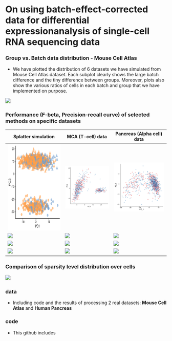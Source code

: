 # On using batch-effect-corrected data for differential expressionanalysis of single-cell RNA sequencing data

### Group vs. Batch data distribution - Mouse Cell Atlas
 * We have plotted the distribution of 6 datasets we have simulated from Mouse Cell Atlas dataset. Each subplot clearly shows the large batch difference and the tiny difference between groups. Moreover, plots also show the various ratios of cells in each batch and group that we have implemented on purpose.
 <img src="data/group_vs_batch_distribution.png" width="900"> 

### Performance (F-beta, Precision-recall curve) of selected methods on specific datasets
| **Splatter simulation** | **MCA (T-cell) data** | **Pancreas (Alpha cell) data** |
| --- | --- | --- |
| <img src="data/splatter_dist.png" width="400" height="270"> | <img src="data/tcell_dist.png" width="400"> | <img src="data/pan_dist.png" width="400"> |
| <img src="data/splatter_80_gf_after.png" width="400"> | <img src="data/mca_gene_sparsity.png" width="400"> | <img src="data/pan_gene_sparsity.png" width="400"> |
| <img src="data/splatter_80gf_fscore.png" width="400"> | <img src="data/mca_10pp_fscore.png" width="400"> | <img src="data/pan_98_10pp_fscore.png" width="400"> |
| <img src="data/splatter_80gf_PR_curve.png" width="400"> | <img src="data/mca_10pp_PR_curve.png" width="400"> | <img src="data/pan_98_10pp_PR_curve.png" width="400"> |

### Comparison of sparsity level distribution over cells  
<img src="data/sparsity_distribution_over_cells.png" width="600"> 

### data 
  * Including code and the results of processing 2 real datasets: **Mouse Cell Atlas** and **Human Pancreas**

### code
  * This github includes 
